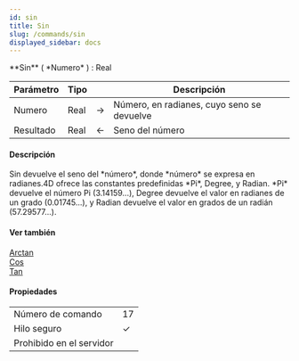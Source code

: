```yaml
---
id: sin
title: Sin
slug: /commands/sin
displayed_sidebar: docs
---
```


<!--REF #_command_.Sin.Syntax-->**Sin** ( *Numero* ) : Real<!-- END REF-->
<!--REF #_command_.Sin.Params-->
| Parámetro | Tipo |  | Descripción |
| --- | --- | --- | --- |
| Numero | Real | &#8594;  | Número, en radianes, cuyo seno se devuelve |
| Resultado | Real | &#8592; | Seno del número |

<!-- END REF-->

#### Descripción 

<!--REF #_command_.Sin.Summary-->Sin devuelve el seno del *número*, donde *número* se expresa en radianes.<!-- END REF-->4D ofrece las constantes predefinidas *Pi*, Degree, y Radian. *Pi* devuelve el número Pi (3.14159...), Degree devuelve el valor en radianes de un grado (0.01745...), y Radian devuelve el valor en grados de un radián (57.29577...).

#### Ver también 

[Arctan](arctan.md)  
[Cos](cos.md)  
[Tan](tan.md)  

#### Propiedades
|  |  |
| --- | --- |
| Número de comando | 17 |
| Hilo seguro | &check; |
| Prohibido en el servidor ||


